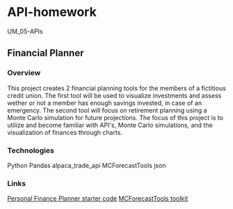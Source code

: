 # API-homework
UM_05-APIs

## Financial Planner

### Overview

This project creates 2 financial planning tools for the members of a fictitious credit union. The first tool will be used to visualize investments and assess wether or not a member has enough savings invested, in case of an emergency. The second tool will focus on retirement planning using a Monte Carlo simulation for future projections. The focus of this project is to utilize and become familiar with API's, Monte Carlo simulations, and the visualization of finances through charts.

### Technologies

Python
Pandas
alpaca_trade_api
MCForecastTools
json

### Links

[Personal Finance Planner starter code](Starter_Code/financial-planner.ipynb)
[MCForecastTools toolkit](Starter_Code/MCForecastTools.py)